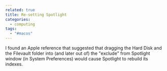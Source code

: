 ```yaml
---
related: true
title: Re-setting Spotlight
categories:
  - computing
tags:
  - "#macos"
---
```

I found an Apple reference that suggested that dragging the Hard Disk and the
Filevault folder into (and later out of) the "exclude" from Spotlight window
(in System Preferences) would cause Spotlight to rebuild its indexes.

